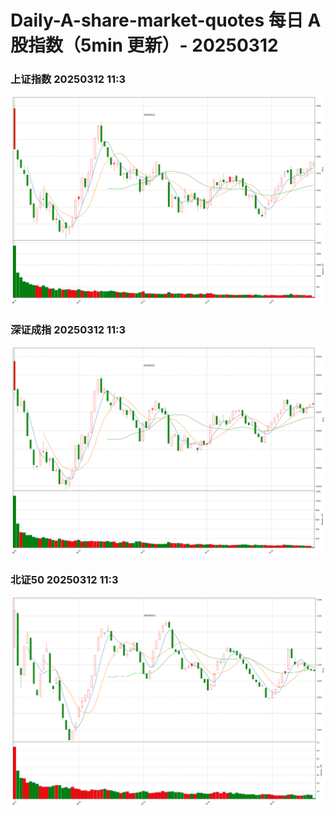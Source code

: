 
# Daily-A-share-market-quotes 每日 A 股指数（5min 更新）- 20250312

### 上证指数 20250312 11:3
![](./fig/2025/3/20250312-sh000001.png)

### 深证成指 20250312 11:3
![](./fig/2025/3/20250312-sz399001.png)

### 北证50 20250312 11:3
![](./fig/2025/3/20250312-bj899050.png)
